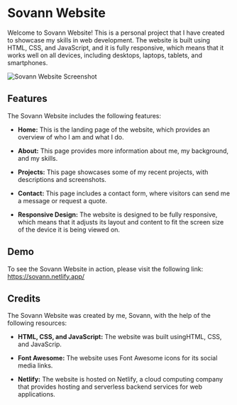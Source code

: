 # Sovann Website

Welcome to Sovann Website! This is a personal project that I have created to showcase my skills in web development. The website is built using HTML, CSS, and JavaScript, and it is fully responsive, which means that it works well on all devices, including desktops, laptops, tablets, and smartphones.

![Sovann Website Screenshot](https://i.postimg.cc/R08x4wM5/Screenshot-2023-04-02-153054.png)

## Features

The Sovann Website includes the following features:

- **Home:** This is the landing page of the website, which provides an overview of who I am and what I do.

- **About:** This page provides more information about me, my background, and my skills.

- **Projects:** This page showcases some of my recent projects, with descriptions and screenshots.

- **Contact:** This page includes a contact form, where visitors can send me a message or request a quote.

- **Responsive Design:** The website is designed to be fully responsive, which means that it adjusts its layout and content to fit the screen size of the device it is being viewed on.

## Demo

To see the Sovann Website in action, please visit the following link: https://sovann.netlify.app/

## Credits

The Sovann Website was created by me, Sovann, with the help of the following resources:

- **HTML, CSS, and JavaScript:** The website was built usingHTML, CSS, and JavaScrip.

- **Font Awesome:** The website uses Font Awesome icons for its social media links.

- **Netlify:** The website is hosted on Netlify, a cloud computing company that provides hosting and serverless backend services for web applications.
